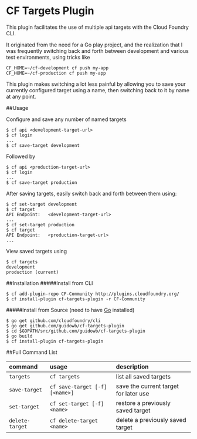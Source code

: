 CF Targets Plugin
=================
This plugin facilitates the use of multiple api targets with the Cloud Foundry CLI.

It originated from the need for a Go play project, and the realization that I was
frequently switching back and forth between development and various test environments,
using tricks like

```
CF_HOME=~/cf-development cf push my-app
CF_HOME=~/cf-production cf push my-app
```

This plugin makes switching a lot less painful by allowing you to save your currently
configured target using a name, then switching back to it by name at any point.


##Usage

Configure and save any number of named targets

```
$ cf api <development-target-url>
$ cf login
...
$ cf save-target development
```

Followed by

```
$ cf api <production-target-url>
$ cf login
...
$ cf save-target production
```

After saving targets, easily switch back and forth between them using:

```
$ cf set-target development
$ cf target
API Endpoint:   <development-target-url>
...
$ cf set-target production
$ cf target
API Endpoint:   <production-target-url>
...
```

View saved targets using

```
$ cf targets
development
production (current)
```


##Installation
#####Install from CLI
  ```
  $ cf add-plugin-repo CF-Community http://plugins.cloudfoundry.org/
  $ cf install-plugin cf-targets-plugin -r CF-Community
  ```
  
  
#####Install from Source (need to have [Go](http://golang.org/dl/) installed)
  ```
  $ go get github.com/cloudfoundry/cli
  $ go get github.com/guidowb/cf-targets-plugin
  $ cd $GOPATH/src/github.com/guidowb/cf-targets-plugin
  $ go build
  $ cf install-plugin cf-targets-plugin
  ```

##Full Command List

| command | usage | description|
| :--------------- |:---------------| :------------|
|`targets`| `cf targets` |list all saved targets|
|`save-target`|`cf save-target [-f] [<name>]`|save the current target for later use|
|`set-target`|`cf set-target [-f] <name>`|restore a previously saved target|
|`delete-target`|`cf delete-target <name>`|delete a previously saved target|
